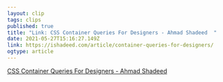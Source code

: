 ```yaml
---
layout: clip 
tags: clips 
published: true 
title: "Link: CSS Container Queries For Designers - Ahmad Shadeed  " 
date: 2021-05-27T15:16:27.149Z 
link: https://ishadeed.com/article/container-queries-for-designers/ 
ogtype: article 
---
```

[CSS Container Queries For Designers - Ahmad Shadeed  ](https://ishadeed.com/article/container-queries-for-designers/) 
